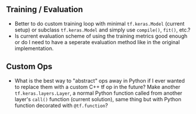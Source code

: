 ## Training / Evaluation
* Better to do custom training loop with minimal `tf.keras.Model` (current setup) or subclass `tf.keras.Model` and simply use `compile()`, `fit()`, etc.?
* Is current evaluation scheme of using the training metrics good enough or do I need to have a seperate evaluation method like in the original implementation.

## Custom Ops
* What is the best way to "abstract" ops away in Python if I ever wanted to replace them with a custom C++ tf op in the future? Make another `tf.keras.layers.Layer`, a normal Python function called from another layer's `call()` function (current solution), same thing but with Python function decorated with `@tf.function`?
